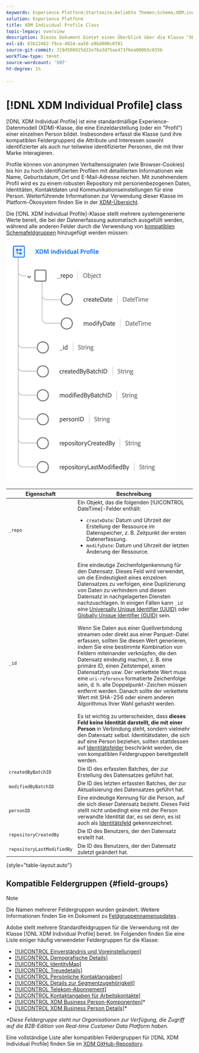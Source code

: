 ```yaml
---
keywords: Experience Platform;Startseite;beliebte Themen;Schema;XDM;individuelles Profil;Felder;Schemas;Schemas;Identitätszuordnung;Identitätszuordnung;Schema-Design;Map;Map;Vereinigungsschema;Vereinigungsschema
solution: Experience Platform
title: XDM Individual Profile Class
topic-legacy: overview
description: Dieses Dokument bietet einen Überblick über die Klasse "XDM Individual Profile".
exl-id: 83b22462-79ce-4024-aa50-a9bd800c0f81
source-git-commit: 319d508925d22e76a3d75ae473f6ea000b5c655b
workflow-type: tm+mt
source-wordcount: '597'
ht-degree: 1%

---
```


# [!DNL XDM Individual Profile] class

[!DNL XDM Individual Profile] ist eine standardmäßige Experience-Datenmodell (XDM)-Klasse, die eine Einzeldarstellung (oder ein &quot;Profil&quot;) einer einzelnen Person bildet. Insbesondere erfasst die Klasse (und ihre kompatiblen Feldergruppen) die Attribute und Interessen sowohl identifizierter als auch nur teilweise identifizierter Personen, die mit Ihrer Marke interagieren.

Profile können von anonymen Verhaltenssignalen (wie Browser-Cookies) bis hin zu hoch identifizierten Profilen mit detaillierten Informationen wie Name, Geburtsdatum, Ort und E-Mail-Adresse reichen. Mit zunehmendem Profil wird es zu einem robusten Repository mit personenbezogenen Daten, Identitäten, Kontaktdaten und Kommunikationseinstellungen für eine Person. Weiterführende Informationen zur Verwendung dieser Klasse im Platform-Ökosystem finden Sie in der [XDM-Übersicht](../home.md#data-behaviors).

Die [!DNL XDM Individual Profile]-Klasse stellt mehrere systemgenerierte Werte bereit, die bei der Datenerfassung automatisch ausgefüllt werden, während alle anderen Felder durch die Verwendung von [kompatiblen Schemafeldgruppen](#field-groups) hinzugefügt werden müssen:

![](../images/classes/individual-profile.png)

| Eigenschaft | Beschreibung |
| --- | --- |
| `_repo` | Ein Objekt, das die folgenden [!UICONTROL DateTime]-Felder enthält: <ul><li>`createDate`: Datum und Uhrzeit der Erstellung der Ressource im Datenspeicher, z. B. Zeitpunkt der ersten Datenerfassung.</li><li>`modifyDate`: Datum und Uhrzeit der letzten Änderung der Ressource.</li></ul> |
| `_id` | Eine eindeutige Zeichenfolgenkennung für den Datensatz. Dieses Feld wird verwendet, um die Eindeutigkeit eines einzelnen Datensatzes zu verfolgen, eine Duplizierung von Daten zu verhindern und diesen Datensatz in nachgelagerten Diensten nachzuschlagen. In einigen Fällen kann `_id` eine [Universally Unique Identifier (UUID)](https://tools.ietf.org/html/rfc4122) oder [Globally Unique Identifier (GUID)](https://docs.microsoft.com/en-us/dotnet/api/system.guid?view=net-5.0) sein.<br><br>Wenn Sie Daten aus einer Quellverbindung streamen oder direkt aus einer Parquet-Datei erfassen, sollten Sie diesen Wert generieren, indem Sie eine bestimmte Kombination von Feldern miteinander verknüpfen, die den Datensatz eindeutig machen, z. B. eine primäre ID, einen Zeitstempel, einen Datensatztyp usw. Der verkettete Wert muss eine `uri-reference` formatierte Zeichenfolge sein, d. h. alle Doppelpunkt-Zeichen müssen entfernt werden. Danach sollte der verkettete Wert mit SHA-256 oder einem anderen Algorithmus Ihrer Wahl gehasht werden.<br><br>Es ist wichtig zu unterscheiden, dass  **dieses Feld keine Identität darstellt, die mit einer Person** in Verbindung steht, sondern vielmehr den Datensatz selbst. Identitätsdaten, die sich auf eine Person beziehen, sollten stattdessen auf [Identitätsfelder](../schema/composition.md#identity) beschränkt werden, die von kompatiblen Feldergruppen bereitgestellt werden. |
| `createdByBatchID` | Die ID des erfassten Batches, der zur Erstellung des Datensatzes geführt hat. |
| `modifiedByBatchID` | Die ID des letzten erfassten Batches, der zur Aktualisierung des Datensatzes geführt hat. |
| `personID` | Eine eindeutige Kennung für die Person, auf die sich dieser Datensatz bezieht. Dieses Feld stellt nicht unbedingt eine mit der Person verwandte Identität dar, es sei denn, es ist auch als [Identitätsfeld](../schema/composition.md#identity) gekennzeichnet. |
| `repositoryCreatedBy` | Die ID des Benutzers, der den Datensatz erstellt hat. |
| `repositoryLastModifiedBy` | Die ID des Benutzers, der den Datensatz zuletzt geändert hat. |

{style=&quot;table-layout:auto&quot;}

## Kompatible Feldergruppen {#field-groups}

>[!NOTE]
>
>Die Namen mehrerer Feldergruppen wurden geändert. Weitere Informationen finden Sie im Dokument zu [Feldgruppennamenupdates](../field-groups/name-updates.md) .

Adobe stellt mehrere Standardfeldgruppen für die Verwendung mit der Klasse [!DNL XDM Individual Profile] bereit. Im Folgenden finden Sie eine Liste einiger häufig verwendeter Feldergruppen für die Klasse:

* [[!UICONTROL Einverständnis und Voreinstellungen]](../field-groups/profile/consents.md)
* [[!UICONTROL Demografische Details]](../field-groups/profile/demographic-details.md)
* [[!UICONTROL IdentityMap]](../field-groups/profile/identitymap.md)
* [[!UICONTROL Treuedetails]](../field-groups/profile/loyalty-details.md)
* [[!UICONTROL Persönliche Kontaktangaben]](../field-groups/profile/personal-contact-details.md)
* [[!UICONTROL Details zur Segmentzugehörigkeit]](../field-groups/profile/segmentation.md)
* [[!UICONTROL Telekom-Abonnement]](../field-groups/profile/telecom-subscription.md)
* [[!UICONTROL Kontaktangaben für Arbeitskontakte]](../field-groups/profile/work-contact-details.md)
* [[!UICONTROL XDM Business Person-Komponenten]](../field-groups/profile/business-person-components.md)\*
* [[!UICONTROL XDM Business Person Details]](../field-groups/profile/business-person-details.md)\*

*\*Diese Feldergruppe steht nur Organisationen zur Verfügung, die Zugriff auf die B2B-Edition von Real-time Customer Data Platform haben.*

Eine vollständige Liste aller kompatiblen Feldergruppen für [!DNL XDM Individual Profile] finden Sie im [XDM GitHub-Repository](https://github.com/adobe/xdm/tree/master/components/fieldgroups/profile).
